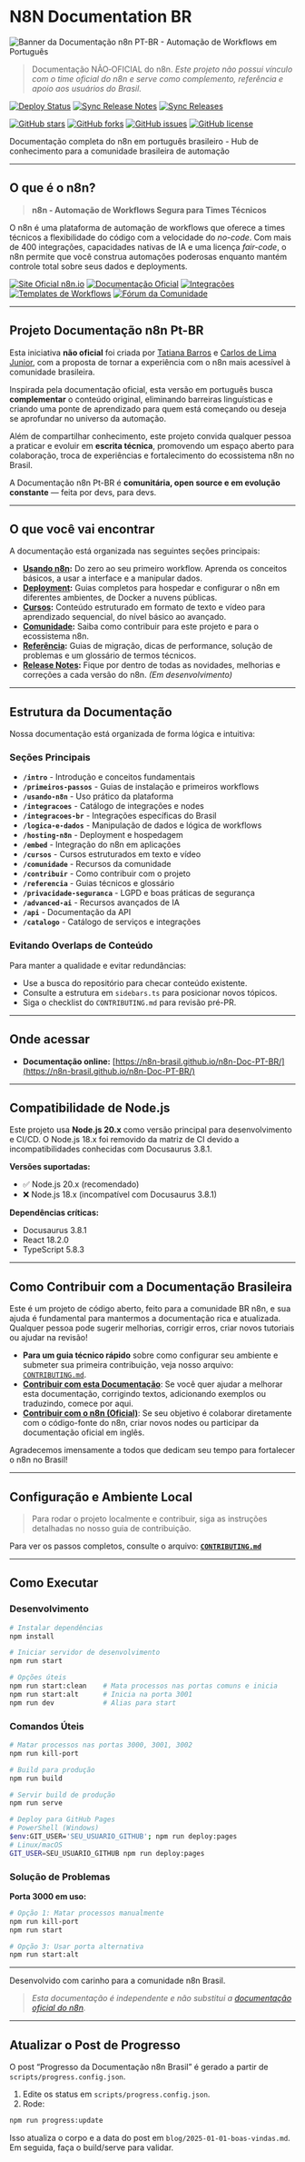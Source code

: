# N8N Documentation BR

![Banner da Documentação n8n PT-BR - Automação de Workflows em Português](https://raw.githubusercontent.com/n8n-brasil/n8n-Doc-PT-BR/main/static/img/banner_n8n_ptbr.png)

> Documentação NÃO‑OFICIAL do n8n.
> _Este projeto não possui vínculo com o time oficial do n8n e serve como complemento, referência e apoio aos usuários do Brasil._

[![Deploy Status](https://github.com/n8n-brasil/n8n-Doc-PT-BR/workflows/Deploy%20Docusaurus%20to%20GitHub%20Pages/badge.svg)](https://github.com/n8n-brasil/n8n-Doc-PT-BR/actions)
[![Sync Release Notes](https://github.com/n8n-brasil/n8n-Doc-PT-BR/workflows/Sync%20n8n%20Release%20Notes/badge.svg)](https://github.com/n8n-brasil/n8n-Doc-PT-BR/actions)
[![Sync Releases](https://github.com/n8n-brasil/n8n-Doc-PT-BR/workflows/Sync%20n8n%20Official%20Releases/badge.svg)](https://github.com/n8n-brasil/n8n-Doc-PT-BR/actions)

[![GitHub stars](https://img.shields.io/github/stars/n8n-brasil/n8n-Doc-PT-BR?style=social)](https://github.com/n8n-brasil/n8n-Doc-PT-BR/stargazers)
[![GitHub forks](https://img.shields.io/github/forks/n8n-brasil/n8n-Doc-PT-BR?style=social)](https://github.com/n8n-brasil/n8n-Doc-PT-BR/network)
[![GitHub issues](https://img.shields.io/github/issues/n8n-brasil/n8n-Doc-PT-BR)](https://github.com/n8n-brasil/n8n-Doc-PT-BR/issues)
[![GitHub license](https://img.shields.io/github/license/n8n-brasil/n8n-Doc-PT-BR)](https://github.com/n8n-brasil/n8n-Doc-PT-BR/blob/main/LICENSE)

Documentação completa do n8n em português brasileiro - Hub de conhecimento para a comunidade brasileira de automação

---

## O que é o n8n?

> **n8n - Automação de Workflows Segura para Times Técnicos**

O n8n é uma plataforma de automação de workflows que oferece a times técnicos a flexibilidade do código com a velocidade do _no-code_. Com mais de 400 integrações, capacidades nativas de IA e uma licença _fair-code_, o n8n permite que você construa automações poderosas enquanto mantém controle total sobre seus dados e deployments.

[![Site Oficial n8n.io](https://img.shields.io/badge/Site_Oficial-n8n.io-blueviolet?style=for-the-badge)](https://n8n.io)
[![Documentação Oficial](https://img.shields.io/badge/Documentação-Oficial-blue?style=for-the-badge)](https://docs.n8n.io)
[![Integrações](https://img.shields.io/badge/Integrações-400%2B-green?style=for-the-badge)](https://n8n.io/integrations)
[![Templates de Workflows](https://img.shields.io/badge/Templates-Workflows-orange?style=for-the-badge)](https://n8n.io/templates)
[![Fórum da Comunidade](https://img.shields.io/badge/Fórum-Comunidade-ff4a73?style=for-the-badge)](https://community.n8n.io)

---

## Projeto Documentação n8n Pt-BR

Esta iniciativa **não oficial** foi criada por [Tatiana Barros](https://github.com/tatyquebralayout) e [Carlos de Lima Junior](https://github.com/CJBiohacker), com a proposta de tornar a experiência com o n8n mais acessível à comunidade brasileira.

Inspirada pela documentação oficial, esta versão em português busca **complementar** o conteúdo original, eliminando barreiras linguísticas e criando uma ponte de aprendizado para quem está começando ou deseja se aprofundar no universo da automação.

Além de compartilhar conhecimento, este projeto convida qualquer pessoa a praticar e evoluir em **escrita técnica**, promovendo um espaço aberto para colaboração, troca de experiências e fortalecimento do ecossistema n8n no Brasil.

A Documentação n8n Pt-BR é **comunitária, open source e em evolução constante** — feita por devs, para devs.

---

## O que você vai encontrar

A documentação está organizada nas seguintes seções principais:

- **[Usando n8n](/intro):** Do zero ao seu primeiro workflow. Aprenda os conceitos básicos, a usar a
  interface e a manipular dados.
- **[Deployment](/hosting-n8n/instalacao):** Guias completos para hospedar e configurar o n8n em diferentes
  ambientes, de Docker a nuvens públicas.
- **[Cursos](/cursos):** Conteúdo estruturado em formato de texto e vídeo para aprendizado sequencial,
  do nível básico ao avançado.
- **[Comunidade](/contribuir):** Saiba como contribuir para este projeto e para o ecossistema n8n.
- **[Referência](/referencia):** Guias de migração, dicas de performance, solução de problemas e um glossário de termos técnicos.
- **[Release Notes](/release-notes/index):** Fique por dentro de todas as novidades, melhorias e correções
  a cada versão do n8n. _(Em desenvolvimento)_

---

## Estrutura da Documentação

Nossa documentação está organizada de forma lógica e intuitiva:

### **Seções Principais**

- **`/intro`** - Introdução e conceitos fundamentais
- **`/primeiros-passos`** - Guias de instalação e primeiros workflows
- **`/usando-n8n`** - Uso prático da plataforma
- **`/integracoes`** - Catálogo de integrações e nodes
- **`/integracoes-br`** - Integrações específicas do Brasil
- **`/logica-e-dados`** - Manipulação de dados e lógica de workflows
- **`/hosting-n8n`** - Deployment e hospedagem
- **`/embed`** - Integração do n8n em aplicações
- **`/cursos`** - Cursos estruturados em texto e vídeo
- **`/comunidade`** - Recursos da comunidade
- **`/contribuir`** - Como contribuir com o projeto
- **`/referencia`** - Guias técnicos e glossário
- **`/privacidade-seguranca`** - LGPD e boas práticas de segurança
- **`/advanced-ai`** - Recursos avançados de IA
- **`/api`** - Documentação da API
- **`/catalogo`** - Catálogo de serviços e integrações

### Evitando Overlaps de Conteúdo

Para manter a qualidade e evitar redundâncias:

- Use a busca do repositório para checar conteúdo existente.
- Consulte a estrutura em `sidebars.ts` para posicionar novos tópicos.
- Siga o checklist do `CONTRIBUTING.md` para revisão pré-PR.

---

## Onde acessar

- **Documentação online:**
[https://n8n-brasil.github.io/n8n-Doc-PT-BR/](https://n8n-brasil.github.io/n8n-Doc-PT-BR/)

---

## Compatibilidade de Node.js

Este projeto usa **Node.js 20.x** como versão principal para desenvolvimento e CI/CD. O Node.js 18.x foi removido da matriz de CI devido a incompatibilidades conhecidas com Docusaurus 3.8.1.

**Versões suportadas:**
- ✅ Node.js 20.x (recomendado)
- ❌ Node.js 18.x (incompatível com Docusaurus 3.8.1)

**Dependências críticas:**
- Docusaurus 3.8.1
- React 18.2.0
- TypeScript 5.8.3

---

## Como Contribuir com a Documentação Brasileira

Este é um projeto de código aberto, feito para a comunidade BR n8n, e sua ajuda é fundamental para
mantermos a documentação rica e atualizada. Qualquer pessoa pode sugerir melhorias, corrigir erros, criar
novos tutoriais ou ajudar na revisão!

- **Para um guia técnico rápido** sobre como configurar seu ambiente e submeter sua primeira contribuição,
  veja nosso arquivo: [`CONTRIBUTING.md`](./CONTRIBUTING.md).
- **[Contribuir com esta Documentação](/docs/contribuir/esta-documentacao/)**: Se você quer ajudar a
  melhorar esta documentação, corrigindo textos, adicionando exemplos ou traduzindo, comece por aqui.
- **[Contribuir com o n8n (Oficial)](/docs/contribuir/projeto-n8n/)**: Se seu objetivo é colaborar diretamente
  com o código-fonte do n8n, criar novos nodes ou participar da documentação oficial em inglês.

Agradecemos imensamente a todos que dedicam seu tempo para fortalecer o n8n no Brasil!

---

## Configuração e Ambiente Local

> Para rodar o projeto localmente e contribuir, siga as instruções detalhadas no nosso guia de contribuição.

Para ver os passos completos, consulte o arquivo: **[`CONTRIBUTING.md`](./CONTRIBUTING.md)**

---

## Como Executar

### Desenvolvimento

```bash
# Instalar dependências
npm install

# Iniciar servidor de desenvolvimento
npm run start

# Opções úteis
npm run start:clean    # Mata processos nas portas comuns e inicia
npm run start:alt      # Inicia na porta 3001
npm run dev            # Alias para start
```

### Comandos Úteis

```bash
# Matar processos nas portas 3000, 3001, 3002
npm run kill-port

# Build para produção
npm run build

# Servir build de produção
npm run serve

# Deploy para GitHub Pages
# PowerShell (Windows)
$env:GIT_USER='SEU_USUARIO_GITHUB'; npm run deploy:pages
# Linux/macOS
GIT_USER=SEU_USUARIO_GITHUB npm run deploy:pages
```

### Solução de Problemas

**Porta 3000 em uso:**

```bash
# Opção 1: Matar processos manualmente
npm run kill-port
npm run start

# Opção 3: Usar porta alternativa
npm run start:alt
```

---

Desenvolvido com carinho para a comunidade n8n Brasil.

> _Esta documentação é independente e não substitui a [documentação oficial do n8n](https://docs.n8n.io/)._

---

## Atualizar o Post de Progresso

O post “Progresso da Documentação n8n Brasil” é gerado a partir de `scripts/progress.config.json`.

1. Edite os status em `scripts/progress.config.json`.
2. Rode:

```bash
npm run progress:update
```

Isso atualiza o corpo e a data do post em `blog/2025-01-01-boas-vindas.md`. Em seguida, faça o build/serve para validar.
